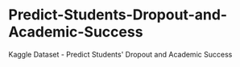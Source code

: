 # Predict-Students-Dropout-and-Academic-Success
Kaggle Dataset - Predict Students' Dropout and Academic Success
